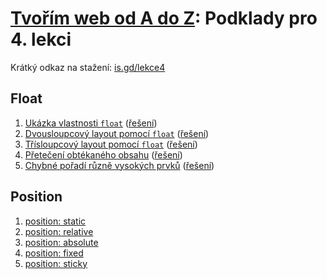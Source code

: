 # [Tvořím web od A do Z](https://github.com/TvorimWeb-2018-Praha/tvorim-web-a-z): Podklady pro 4. lekci

Krátký odkaz na stažení: [is.gd/lekce4](https://is.gd/lekce4)

## Float

1. [Ukázka vlastnosti `float`](float-priklady/01-float/) ([řešení](float-reseni/01-float/))
1. [Dvousloupcový layout pomocí `float`](float-priklady/02-2-sloupce/) ([řešení](float-reseni/02-2-sloupce/))
1. [Třísloupcový layout pomocí `float`](float-priklady/03-3-sloupce/) ([řešení](float-reseni/03-3-sloupce/))
1. [Přetečení obtékaného obsahu](float-priklady/04-preteceni/) ([řešení](float-reseni/04-preteceni/))
1. [Chybné pořadí různě vysokých prvků](float-priklady/05-chyba/) ([řešení](float-reseni/05-chyba/))

## Position

1. [position: static](position/01-position-static.html)
1. [position: relative](position/02-position-relative.html)
1. [position: absolute](position/03-position-absolute.html)
1. [position: fixed](position/04-position-fixed.html)
1. [position: sticky](position/05-position-sticky.html)
